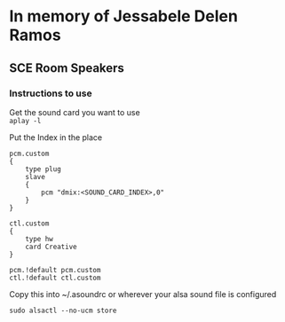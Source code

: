 # In memory of Jessabele Delen Ramos

## **SCE Room Speakers**

### Instructions to use

Get the sound card you want to use <br>
`aplay -l` <br>

Put the Index in the place
```
pcm.custom
{
    type plug
    slave
    {
        pcm "dmix:<SOUND_CARD_INDEX>,0"
    }
}

ctl.custom
{
    type hw
    card Creative
}

pcm.!default pcm.custom
ctl.!default ctl.custom
```
Copy this into ~/.asoundrc or wherever your alsa sound file is configured

`sudo alsactl --no-ucm store`
